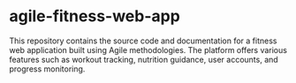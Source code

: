 # agile-fitness-web-app
This repository contains the source code and documentation for a fitness web application built using Agile methodologies. The platform offers various features such as workout tracking, nutrition guidance, user accounts, and progress monitoring.

